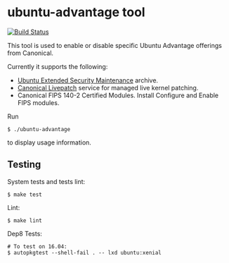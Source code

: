 # ubuntu-advantage tool

[![Build Status](https://travis-ci.org/CanonicalLtd/ubuntu-advantage-client.svg?branch=ua-trusty-esm-old-client)](https://travis-ci.org/CanonicalLtd/ubuntu-advantage-client)

This tool is used to enable or disable specific Ubuntu Advantage offerings from Canonical.

Currently it supports the following:

- [Ubuntu Extended Security Maintenance](https://ubuntu.com/esm) archive.
- [Canonical Livepatch](https://www.ubuntu.com/server/livepatch) service for managed live kernel patching.
- Canonical FIPS 140-2 Certified Modules. Install Configure and Enable FIPS modules.

Run 

```
$ ./ubuntu-advantage
```

to display usage information.


## Testing

System tests and tests lint:

```
$ make test
```

Lint:

```
$ make lint
```

Dep8 Tests:

```
# To test on 16.04:
$ autopkgtest --shell-fail . -- lxd ubuntu:xenial
```
